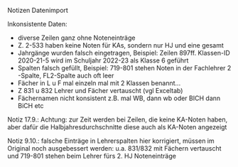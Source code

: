 Notizen Datenimport

Inkonsistente Daten:

- diverse Zeilen ganz ohne Noteneinträge
- Z. 2-533 haben keine Noten für KAs, sondern nur HJ und eine gesamt
- Jahrgänge wurden falsch eingetragen, Beispiel: Zeilen 897ff. Klassen-ID 2020-21-5 wird im Schuljahr 2022-23 als Klasse 6 geführt
- Spalten falsch gefüllt, Beispiel: 719-801 stehen Noten in der Fachlehrer 2 -Spalte, FL2-Spalte auch oft leer
- Fächer in L u F mal einzeln mal mit 2 Klassen benannt...
- Z 831 u 832 Lehrer und Fächer vertauscht (vgl Exceltab)
- Fächernamen nicht konsistent z.B. mal WB, dann wb oder BICH dann BiCH etc

Notiz 17.9.:
Achtung: zur Zeit werden bei Zeilen, die keine KA-Noten haben, aber dafür die Halbjahresdurchschnitte diese auch als KA-Noten angezeigt

Notiz 9.10.:
falsche Einträge in Lehrerspalten hier korrigiert, müssen im Original noch ausgebessert werden:
u.a. 831/832 mit Fächern vertauscht und 719-801 stehen beim Lehrer fürs 2. HJ Noteneinträge
